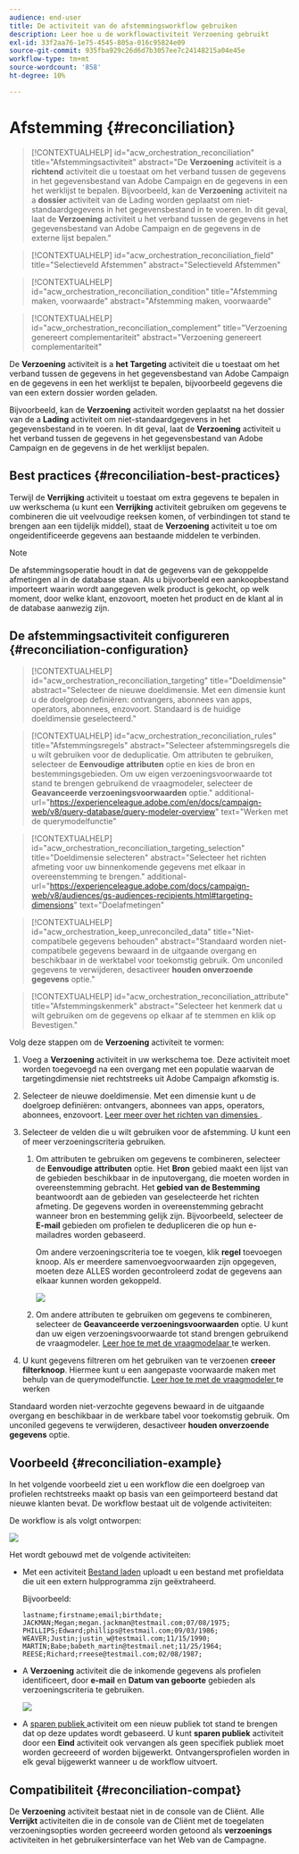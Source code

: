 ```yaml
---
audience: end-user
title: De activiteit van de afstemmingsworkflow gebruiken
description: Leer hoe u de workflowactiviteit Verzoening gebruikt
exl-id: 33f2aa76-1e75-4545-805a-016c95824e09
source-git-commit: 935fba929c26d6d7b3057ee7c24148215a04e45e
workflow-type: tm+mt
source-wordcount: '858'
ht-degree: 10%

---
```


# Afstemming {#reconciliation}

>[!CONTEXTUALHELP]
>id="acw_orchestration_reconciliation"
>title="Afstemmingsactiviteit"
>abstract="De **Verzoening** activiteit is a **richtend** activiteit die u toestaat om het verband tussen de gegevens in het gegevensbestand van Adobe Campaign en de gegevens in een het werklijst te bepalen. Bijvoorbeeld, kan de **Verzoening** activiteit na a **dossier** activiteit van de Lading worden geplaatst om niet-standaardgegevens in het gegevensbestand in te voeren. In dit geval, laat de **Verzoening** activiteit u het verband tussen de gegevens in het gegevensbestand van Adobe Campaign en de gegevens in de externe lijst bepalen."

>[!CONTEXTUALHELP]
>id="acw_orchestration_reconciliation_field"
>title="Selectieveld Afstemmen"
>abstract="Selectieveld Afstemmen"

>[!CONTEXTUALHELP]
>id="acw_orchestration_reconciliation_condition"
>title="Afstemming maken, voorwaarde"
>abstract="Afstemming maken, voorwaarde"

>[!CONTEXTUALHELP]
>id="acw_orchestration_reconciliation_complement"
>title="Verzoening genereert complementariteit"
>abstract="Verzoening genereert complementariteit"

De **Verzoening** activiteit is a **het Targeting** activiteit die u toestaat om het verband tussen de gegevens in het gegevensbestand van Adobe Campaign en de gegevens in een het werklijst te bepalen, bijvoorbeeld gegevens die van een extern dossier worden geladen.

Bijvoorbeeld, kan de **Verzoening** activiteit worden geplaatst na het dossier van de a **Lading** activiteit om niet-standaardgegevens in het gegevensbestand in te voeren. In dit geval, laat de **Verzoening** activiteit u het verband tussen de gegevens in het gegevensbestand van Adobe Campaign en de gegevens in de het werklijst bepalen.

## Best practices {#reconciliation-best-practices}

Terwijl de **Verrijking** activiteit u toestaat om extra gegevens te bepalen in uw werkschema (u kunt een **Verrijking** activiteit gebruiken om gegevens te combineren die uit veelvoudige reeksen komen, of verbindingen tot stand te brengen aan een tijdelijk middel), staat de **Verzoening** activiteit u toe om ongeidentificeerde gegevens aan bestaande middelen te verbinden.

>[!NOTE]
>De afstemmingsoperatie houdt in dat de gegevens van de gekoppelde afmetingen al in de database staan.  Als u bijvoorbeeld een aankoopbestand importeert waarin wordt aangegeven welk product is gekocht, op welk moment, door welke klant, enzovoort, moeten het product en de klant al in de database aanwezig zijn.

## De afstemmingsactiviteit configureren {#reconciliation-configuration}

>[!CONTEXTUALHELP]
>id="acw_orchestration_reconciliation_targeting"
>title="Doeldimensie"
>abstract="Selecteer de nieuwe doeldimensie. Met een dimensie kunt u de doelgroep definiëren: ontvangers, abonnees van apps, operators, abonnees, enzovoort. Standaard is de huidige doeldimensie geselecteerd."

>[!CONTEXTUALHELP]
>id="acw_orchestration_reconciliation_rules"
>title="Afstemmingsregels"
>abstract="Selecteer afstemmingsregels die u wilt gebruiken voor de deduplicatie. Om attributen te gebruiken, selecteer de **Eenvoudige attributen** optie en kies de bron en bestemmingsgebieden. Om uw eigen verzoeningsvoorwaarde tot stand te brengen gebruikend de vraagmodeler, selecteer de **Geavanceerde verzoeningsvoorwaarden** optie."
>additional-url="https://experienceleague.adobe.com/en/docs/campaign-web/v8/query-database/query-modeler-overview" text="Werken met de querymodelfunctie"

>[!CONTEXTUALHELP]
>id="acw_orchestration_reconciliation_targeting_selection"
>title="Doeldimensie selecteren"
>abstract="Selecteer het richten afmeting voor uw binnenkomende gegevens met elkaar in overeenstemming te brengen."
>additional-url="https://experienceleague.adobe.com/docs/campaign-web/v8/audiences/gs-audiences-recipients.html#targeting-dimensions" text="Doelafmetingen"

>[!CONTEXTUALHELP]
>id="acw_orchestration_keep_unreconciled_data"
>title="Niet-compatibele gegevens behouden"
>abstract="Standaard worden niet-compatibele gegevens bewaard in de uitgaande overgang en beschikbaar in de werktabel voor toekomstig gebruik. Om unconiled gegevens te verwijderen, desactiveer **houden onverzoende gegevens** optie."

>[!CONTEXTUALHELP]
>id="acw_orchestration_reconciliation_attribute"
>title="Afstemmingskenmerk"
>abstract="Selecteer het kenmerk dat u wilt gebruiken om de gegevens op elkaar af te stemmen en klik op Bevestigen."

Volg deze stappen om de **Verzoening** activiteit te vormen:

1. Voeg a **Verzoening** activiteit in uw werkschema toe. Deze activiteit moet worden toegevoegd na een overgang met een populatie waarvan de targetingdimensie niet rechtstreeks uit Adobe Campaign afkomstig is.

1. Selecteer de nieuwe doeldimensie. Met een dimensie kunt u de doelgroep definiëren: ontvangers, abonnees van apps, operators, abonnees, enzovoort. [ Leer meer over het richten van dimensies ](../../audience/about-recipients.md#targeting-dimensions).

1. Selecteer de velden die u wilt gebruiken voor de afstemming. U kunt een of meer verzoeningscriteria gebruiken.

   1. Om attributen te gebruiken om gegevens te combineren, selecteer de **Eenvoudige attributen** optie. Het **Bron** gebied maakt een lijst van de gebieden beschikbaar in de inputovergang, die moeten worden in overeenstemming gebracht. Het **gebied van de Bestemming** beantwoordt aan de gebieden van geselecteerde het richten afmeting. De gegevens worden in overeenstemming gebracht wanneer bron en bestemming gelijk zijn. Bijvoorbeeld, selecteer de **E-mail** gebieden om profielen te dedupliceren die op hun e-mailadres worden gebaseerd.

      Om andere verzoeningscriteria toe te voegen, klik **regel** toevoegen knoop. Als er meerdere samenvoegvoorwaarden zijn opgegeven, moeten deze ALLES worden gecontroleerd zodat de gegevens aan elkaar kunnen worden gekoppeld.

      ![](../assets/workflow-reconciliation-criteria.png)

   1. Om andere attributen te gebruiken om gegevens te combineren, selecteer de **Geavanceerde verzoeningsvoorwaarden** optie. U kunt dan uw eigen verzoeningsvoorwaarde tot stand brengen gebruikend de vraagmodeler. [ Leer hoe te met de vraagmodelaar ](../../query/query-modeler-overview.md) te werken.

1. U kunt gegevens filtreren om het gebruiken van te verzoenen **creeer filterknoop**. Hiermee kunt u een aangepaste voorwaarde maken met behulp van de querymodelfunctie. [ Leer hoe te met de vraagmodeler ](../../query/query-modeler-overview.md) te werken

Standaard worden niet-verzochte gegevens bewaard in de uitgaande overgang en beschikbaar in de werkbare tabel voor toekomstig gebruik. Om unconiled gegevens te verwijderen, desactiveer **houden onverzoende gegevens** optie.

## Voorbeeld {#reconciliation-example}

In het volgende voorbeeld ziet u een workflow die een doelgroep van profielen rechtstreeks maakt op basis van een geïmporteerd bestand dat nieuwe klanten bevat. De workflow bestaat uit de volgende activiteiten:

De workflow is als volgt ontworpen:

![](../assets/workflow-reconciliation-sample-1.0.png)


Het wordt gebouwd met de volgende activiteiten:

* Met een activiteit [Bestand laden](load-file.md) uploadt u een bestand met profieldata die uit een extern hulpprogramma zijn geëxtraheerd.

  Bijvoorbeeld:

  ```
  lastname;firstname;email;birthdate;
  JACKMAN;Megan;megan.jackman@testmail.com;07/08/1975;
  PHILLIPS;Edward;phillips@testmail.com;09/03/1986;
  WEAVER;Justin;justin_w@testmail.com;11/15/1990;
  MARTIN;Babe;babeth_martin@testmail.net;11/25/1964;
  REESE;Richard;rreese@testmail.com;02/08/1987;
  ```

* A **Verzoening** activiteit die de inkomende gegevens als profielen identificeert, door **e-mail** en **Datum van geboorte** gebieden als verzoeningscriteria te gebruiken.

  ![](../assets/workflow-reconciliation-sample-1.1.png)

* A [ sparen publiek ](save-audience.md) activiteit om een nieuw publiek tot stand te brengen dat op deze updates wordt gebaseerd. U kunt **sparen publiek** activiteit door een **Eind** activiteit ook vervangen als geen specifiek publiek moet worden gecreeerd of worden bijgewerkt. Ontvangersprofielen worden in elk geval bijgewerkt wanneer u de workflow uitvoert.


## Compatibiliteit {#reconciliation-compat}

De **Verzoening** activiteit bestaat niet in de console van de Cliënt. Alle **Verrijkt** activiteiten die in de console van de Cliënt met de toegelaten verzoeningsopties worden gecreeerd worden getoond als **verzoenings** activiteiten in het gebruikersinterface van het Web van de Campagne.
